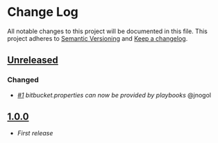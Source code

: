 # Change Log

All notable changes to this project will be documented in this file.
This project adheres to [Semantic Versioning](http://semver.org/) and [Keep a changelog](https://github.com/olivierlacan/keep-a-changelog).

## [Unreleased](https://github.com/idealista/bitbucket-role/tree/develop)
### Changed
- *[#1](https://github.com/idealista/bitbucket-role/issues/1) bitbucket.properties can now be provided by playbooks* @jnogol

## [1.0.0](https://github.com/idealista/bitbucket-role/tree/1.0.0)
- *First release*
